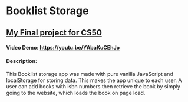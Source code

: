 # Booklist Storage
## [My Final project for CS50](https://distracted-goldwasser-a8fe4f.netlify.app/)
#### Video Demo:  <https://youtu.be/YAbaKuCEhJo>
#### Description:
This Booklist storage app was made with pure vanilla JavaScript and localStorage for storing data.
This makes the app unique to each user. A user can add books with isbn numbers then retrieve the book by simply going to the website, which loads the book on page load.
